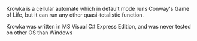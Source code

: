 Krowka is a cellular automate which in default mode runs Conway's Game of Life, but it can run any other quasi-totalistic function.

Krowka was written in MS Visual C# Express Edition, and was never tested on other OS than Windows

